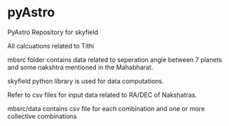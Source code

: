 # pyAstro
PyAstro Repository for skyfield

All calcuations related to Tithi


mbsrc folder contains data related to seperation angle between 7 planets and some nakshtra mentioned in the Mahabharat.

skyfield python library is used for data computations.

Refer to csv files for input data related to RA/DEC of Nakshatras.

mbsrc/data contains csv file for each combination and one or more collective combinations

